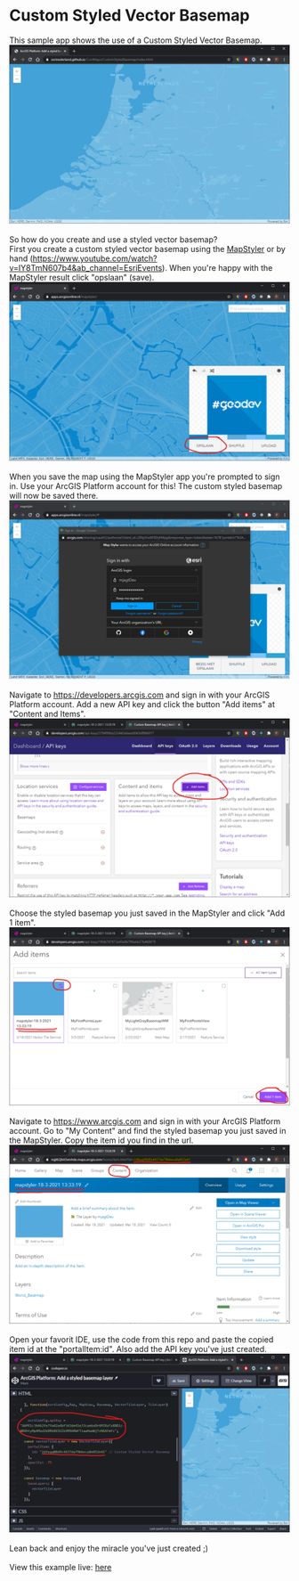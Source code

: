 # Custom Styled Vector Basemap

This sample app shows the use of a Custom Styled Vector Basemap.
![Custom Styled Vector Basemap app](../images/customstyledbasemap.png)
<br>
<br>
So how do you create and use a styled vector basemap?
<br>
First you create a custom styled vector basemap using the [MapStyler](https://apps.arcgisonline.nl/mapstyler/) or by hand (https://www.youtube.com/watch?v=IY8TmN607b4&ab_channel=EsriEvents). When you're happy with the MapStyler result click "opslaan" (save).
![Create a styled vector basemap using the MapStyler](images/save_map.png)
<br>
<br>
When you save the map using the MapStyler app you're prompted to sign in. Use your ArcGIS Platform account for this! The custom styled basemap will now be saved there.
![Sign in to save your styled basemap](images/signin_mapstyler.png)
<br>
<br>
Navigate to https://developers.arcgis.com and sign in with your ArcGIS Platform account. Add a new API key and click the button "Add items" at "Content and Items".
![Add the styled map to an API key](images/add_to_api_key.png)
<br>
<br>
Choose the styled basemap you just saved in the MapStyler and click "Add 1 item".
![Choose the styled vector basemap created using the MapStyler](images/add_to_api_key_detail.png)
<br>
<br>
Navigate to https://www.arcgis.com and sign in with your ArcGIS Platform account. Go to "My Content" and find the styled basemap you just saved in the MapStyler. Copy the item id you find in the url.
![Copy item id](images/item_in_organisation.png)
<br>
<br>
Open your favorit IDE, use the code from this repo and paste the copied item id at the "portalItem:id". Also add the API key you've just created.
![Copy item id](images/add_to_code.png)
<br>
<br>
Lean back and enjoy the miracle you've just created ;)
<br>
<br>
View this example live:
[here](https://esrinederland.github.io/CoolMaps/CustomStyledBasemap/index.html)
